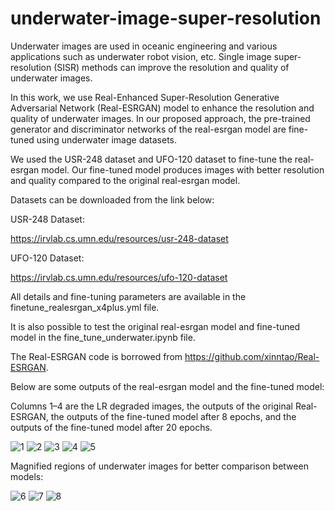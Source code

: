 # underwater-image-super-resolution

Underwater images are used in oceanic engineering and various applications such as underwater robot vision, etc. Single image super-resolution (SISR) methods can improve the resolution and quality of underwater images. 
 
In this work, we use Real-Enhanced Super-Resolution Generative Adversarial Network (Real-ESRGAN) model to enhance the resolution and quality of underwater images. In our proposed approach, the pre-trained generator and discriminator networks of the real-esrgan model are fine-tuned using underwater image datasets.

We used the USR-248 dataset and UFO-120 dataset to fine-tune the real-esrgan model.
Our fine-tuned model produces images with better resolution and quality compared to the original real-esrgan model.

Datasets can be downloaded from the link below: 

USR-248 Dataset:

https://irvlab.cs.umn.edu/resources/usr-248-dataset

UFO-120 Dataset:

https://irvlab.cs.umn.edu/resources/ufo-120-dataset

All details and fine-tuning parameters are available in the finetune_realesrgan_x4plus.yml file.

It is also possible to test the original real-esrgan model and fine-tuned model in the fine_tune_underwater.ipynb file.

The Real-ESRGAN code is borrowed from https://github.com/xinntao/Real-ESRGAN.

Below are some outputs of the real-esrgan model and the fine-tuned model:

Columns 1–4 are the LR degraded images, the outputs of the original Real-ESRGAN, the outputs of the fine-tuned model after 8 epochs, and the outputs of the fine-tuned model after 20 epochs.

![1](https://user-images.githubusercontent.com/47056654/200174179-1c8533e2-cf81-4715-a045-80a11ed4d1d4.jpeg)
![2](https://user-images.githubusercontent.com/47056654/200174206-1d7eb2f3-f216-43dd-9c75-8c24278ae807.jpeg)
![3](https://user-images.githubusercontent.com/47056654/200174224-e6598cc9-3b53-4064-a776-b7206bf5eba8.jpeg)
![4](https://user-images.githubusercontent.com/47056654/200174245-4ab4f300-6a35-416e-bf22-24cf24aa6431.jpeg)
![5](https://user-images.githubusercontent.com/47056654/200174289-74b240fa-619a-4316-85cf-bc493474c1f6.jpeg)

Magnified regions of underwater images for better comparison between models:

![6](https://user-images.githubusercontent.com/47056654/200174311-1708bf01-55ef-470a-9a32-0f73cd3753db.jpeg)
![7](https://user-images.githubusercontent.com/47056654/200174325-c64e3c16-2491-4e94-b3aa-7d6ccea66b38.jpeg)
![8](https://user-images.githubusercontent.com/47056654/200174348-853233ee-23d1-49f6-98ea-f6f7e367a56f.jpeg)


